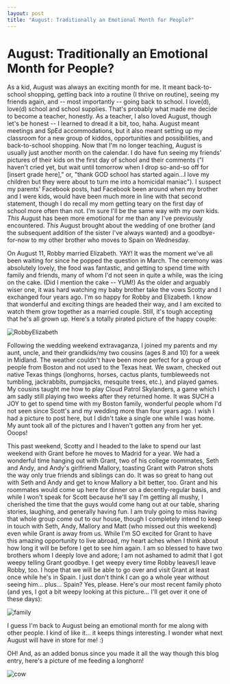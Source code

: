 ```yaml
---
layout: post
title: "August: Traditionally an Emotional Month for People?"
---
```


August: Traditionally an Emotional Month for People?
===================
As a kid, August was always an exciting month for me. It meant back-to-school shopping, getting back into a 
routine (I thrive on routine), seeing my friends again, and -- most importantly -- going back to school. I love(d), love(d)
school and school supplies. That's probably what made me decide to become a teacher, honestly. As a teacher, I also loved August, 
though let's be honest -- I learned to dread it a bit, too, haha. August meant meetings and SpEd accommodations, 
but it also meant setting up my classroom for a new group of kiddos, opportunities and possibilities, and
back-to-school shopping. Now that I'm no longer teaching, August is usually just another month on the calendar. I do have fun seeing my 
friends' pictures of their kids on the first day of school and their comments ("I haven't cried yet, but wait until tomorrow 
when I drop so-and-so off for [insert grade here]," or, "thank GOD school has started again...I love my children but they were about 
to turn me into a homicidal maniac"). I suspect my parents' Facebook posts, had Facebook been around when my brother and I were kids, would have been 
much more in line with that second statement, though I do recall my mom getting teary on the first day of school more often than not. I'm sure 
I'll be the same way with my own kids. *This* August has been more emotional for me than any I've previously encountered. *This* August brought 
about the wedding of one brother (and the subsequent addition of the sister I've always wanted) and a goodbye-for-now to my other brother who 
moves to Spain on Wednesday. 

On August 11, Robby married Elizabeth. YAY! It was the moment we've all been waiting for since he popped the question in March. The ceremony was 
absolutely lovely, the food was fantastic, and getting to spend time with family and friends, many of whom I'd not seen in quite a while, was 
the icing on the cake. (Did I mention the cake -- YUM!) As the older and arguably wiser one, it was hard watching my baby brother take the vows 
Scotty and I exchanged four years ago. I'm so happy for Robby and Elizabeth. I know that wonderful and exciting things are headed their way, and I 
am excited to watch them grow together as a married couple. Still, it's tough accepting that he's all grown up. Here's a totally pirated picture 
of the happy couple:

![RobbyElizabeth](http://i1230.photobucket.com/albums/ee481/ptkatz/Blog%20Pictures/RE.jpg)

Following the wedding weekend extravaganza, I joined my parents and my aunt, uncle, and their grandkids/my two cousins (ages 8 and 10) for a week in 
Midland. The weather couldn't have been more perfect for a group of people from Boston and not used to the Texas heat. We swam, checked out native 
Texas things (longhorns, horses, cactus plants, tumbleweeds not tumbling, jackrabbits, pumpjacks, mesquite trees, etc.), and played games. My 
cousins taught me how to play Cloud Patrol Skylanders, a game which I am sadly still playing two weeks after they returned home. It was SUCH a 
JOY to get to spend time with my Boston family, wonderful people whom I'd not seen since Scott's and my wedding more than four years ago. I wish 
I had a picture to post here, but I didn't take a single one while I was home. My aunt took all of the pictures and I haven't gotten any from her
yet. Ooops! 

This past weekend, Scotty and I headed to the lake to spend our last weekend with Grant before he moves to Madrid for a year. We had a wonderful
time hanging out with Grant, two of his college roommates, Seth and Andy, and Andy's girlfriend Mallory, toasting Grant with Patron shots the way 
only true friends and siblings can do. It was so great to hang out with Seth and Andy and get to know Mallory a bit better, too. Grant and his 
roommates would come up here for dinner on a decently-regular basis, and while I won't speak for Scott because he'll say I'm getting all mushy, 
I cherished the time that the guys would come hang out at our table, sharing stories, laughing, and generally having fun. I am truly going to miss 
having that whole group come out to our house, though I completely intend to keep in touch with Seth, Andy, Mallory and Matt (who missed out this 
weekend) even while Grant is away from us. While I'm SO excited for Grant to have this amazing opportunity to live abroad, my heart aches when I 
think about how long it will be before I get to see him again. I am so blessed to have two brothers whom I deeply love and adore; I am not ashamed 
to admit that I got weepy telling Grant goodbye. I get weepy every time Robby leaves/I leave Robby, too. I hope that we will be able to go over and 
visit Grant at least once while he's in Spain. I just don't think I can go a whole year without seeing him... plus... Spain? Yes, please. Here's 
our most recent family photo (and yes, I got a bit weepy looking at this picture... I'll get over it one of these days):

![family](http://i1230.photobucket.com/albums/ee481/ptkatz/Blog%20Pictures/family.jpg)

I guess I'm back to August being an emotional month for me along with other people. I kind of like it... it keeps things interesting. I wonder what 
next August will have in store for me! :)

OH! And, as an added bonus since you made it all the way though this blog entry, here's a picture of me feeding a longhorn!

![cow](http://i1230.photobucket.com/albums/ee481/ptkatz/Blog%20Pictures/IMG_1280.jpg)